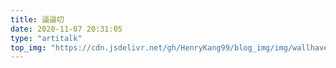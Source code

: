 ```yaml
---
title: 逼逼叨
date: 2020-11-07 20:31:05
type: "artitalk"
top_img: "https://cdn.jsdelivr.net/gh/HenryKang99/blog_img/img/wallhaven-j858jq.jpg"
---
```

